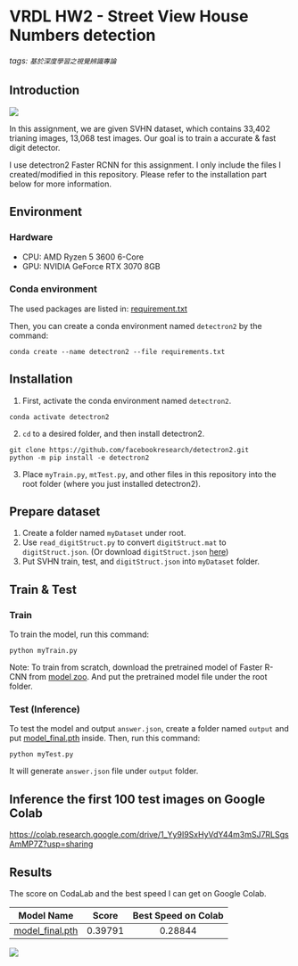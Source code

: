 # VRDL HW2 - Street View House Numbers detection
###### tags: `基於深度學習之視覺辨識專論`
## Introduction
![](https://i.imgur.com/NTT13MA.jpg)

In this assignment, we are given SVHN dataset, which contains 33,402 trianing images, 13,068 test images. Our goal is to train a accurate & fast digit detector.

I use detectron2 Faster RCNN for this assignment. I only include the files I created/modified in this repository. Please refer to the installation part below for more information.

## Environment
### Hardware
* CPU: AMD Ryzen 5 3600 6-Core
* GPU: NVIDIA GeForce RTX 3070 8GB

### Conda environment
The used packages are listed in: [requirement.txt](https://drive.google.com/file/d/1VramN_qDKc84G0tdbePsmDLBieb-zmnz/view?usp=sharing)

Then, you can create a conda environment named `detectron2` by the command:
```
conda create --name detectron2 --file requirements.txt
```

## Installation
1. First, activate the conda environment named `detectron2`.
```
conda activate detectron2
```

2. `cd` to a desired folder, and then install detectron2.
```
git clone https://github.com/facebookresearch/detectron2.git
python -m pip install -e detectron2
```

3. Place `myTrain.py`, `mtTest.py`, and other files in this repository into the root folder (where you just installed detectron2).


## Prepare dataset
1. Create a folder named `myDataset` under root.
2. Use `read_digitStruct.py` to convert `digitStruct.mat` to  `digitStruct.json`.
(Or download `digitStruct.json` [here](https://drive.google.com/file/d/1Rd7IfFrB5CPz6bpvJaesH8I2tXZ_hLRT/view?usp=sharing))
3. Put SVHN train, test, and `digitStruct.json` into `myDataset` folder.

## Train & Test
### Train
To train the model, run this command:
```
python myTrain.py
```
Note: To train from scratch, download the pretrained model of Faster R-CNN from [model zoo](https://github.com/facebookresearch/detectron2/blob/main/MODEL_ZOO.md#faster-r-cnn). And put the pretrained model file under the root folder.

### Test (Inference)
To test the model and output `answer.json`, create a folder named `output` and put [model_final.pth](https://drive.google.com/file/d/132S-PPWmu94KEXdnRephOi8oZ2VIub-V/view?usp=sharing) inside. Then, run this command:
```
python myTest.py
```
It will generate `answer.json` file under `output` folder.

## Inference the first 100 test images on Google Colab
https://colab.research.google.com/drive/1_Yy9I9SxHyVdY44m3mSJ7RLSgsAmMP7Z?usp=sharing

## Results
The score on CodaLab and the best speed I can get on Google Colab.

| Model Name  | Score | Best Speed on Colab |
| :-: | :-: | :-: |
| [model_final.pth](https://drive.google.com/file/d/132S-PPWmu94KEXdnRephOi8oZ2VIub-V/view?usp=sharing)  |  0.39791  | 0.28844 |

![](https://i.imgur.com/WsXcQ9J.png)
